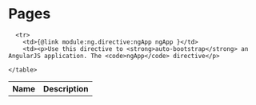 
<h1>Pages</h1>



<div class="component-breakdown">
  <div>
    <table class="definition-table">
      <tr>
        <th>Name</th>
        <th>Description</th>
      </tr>
      
      <tr>
        <td>{@link module:ng.directive:ngApp ngApp }</td>
        <td><p>Use this directive to <strong>auto-bootstrap</strong> an AngularJS application. The <code>ngApp</code> directive</p>
</td>
      </tr>
      
    </table>
  </div>
</div>

